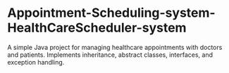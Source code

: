 # Appointment-Scheduling-system-HealthCareScheduler-system 
A simple Java project for managing  healthcare appointments with doctors and patients. Implements inheritance, abstract classes, interfaces, and exception handling.
